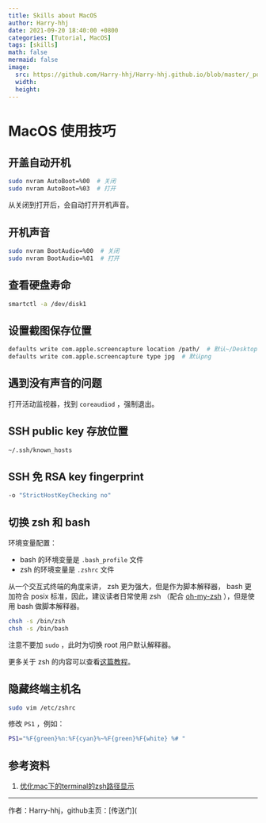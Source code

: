 ```yaml
---
title: Skills about MacOS
author: Harry-hhj
date: 2021-09-20 18:40:00 +0800
categories: [Tutorial, MacOS]
tags: [skills]
math: false
mermaid: false
image:
  src: https://github.com/Harry-hhj/Harry-hhj.github.io/blob/master/_posts/2021-09-20-Skills-about-MacOS.assets/MacOS.jpg?raw=true
  width: 
  height: 
---
```




# MacOS 使用技巧

## 开盖自动开机

```bash
sudo nvram AutoBoot=%00  # 关闭
sudo nvram AutoBoot=%03  # 打开
```

从关闭到打开后，会自动打开开机声音。



## 开机声音

```bash
sudo nvram BootAudio=%00  # 关闭
sudo nvram BootAudio=%01  # 打开
```


## 查看硬盘寿命

```bash
smartctl -a /dev/disk1
```


## 设置截图保存位置

```bash
defaults write com.apple.screencapture location /path/  # 默认~/Desktop
defaults write com.apple.screencapture type jpg  # 默认png
```



## 遇到没有声音的问题

打开活动监视器，找到 `coreaudiod` ，强制退出。



## SSH public key 存放位置

```bash
~/.ssh/known_hosts
```


## SSH 免 RSA key fingerprint

```bash
-o "StrictHostKeyChecking no"
```



## 切换 zsh 和 bash

环境变量配置：

-   bash 的环境变量是 `.bash_profile` 文件
-   zsh 的环境变量是 `.zshrc` 文件

从一个交互式终端的角度来讲， zsh 更为强大，但是作为脚本解释器， bash 更加符合 posix 标准，因此，建议读者日常使用 zsh （配合 [oh-my-zsh](https://link.jianshu.com/?t=https://github.com/robbyrussell/oh-my-zsh) ），但是使用 bash 做脚本解释器。

```bash
chsh -s /bin/zsh
chsh -s /bin/bash
```

注意不要加 `sudo` ，此时为切换 root 用户默认解释器。

更多关于 zsh 的内容可以查看[这篇教程](https://www.zhihu.com/question/21418449)。



## 隐藏终端主机名

```bash
sudo vim /etc/zshrc
```

修改 `PS1` ，例如：

```bash
PS1="%F{green}%n:%F{cyan}%~%F{green}%F{white} %# "
```





## 参考资料

1.   [优化mac下的terminal的zsh路径显示](https://blog.csdn.net/qq_38992249/article/details/116406664)



---

作者：Harry-hhj，github主页：[传送门](